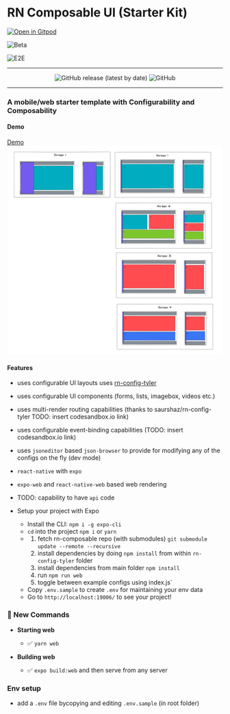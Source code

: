 # RN Composable UI (Starter Kit)

[![Open in Gitpod](https://gitpod.io/button/open-in-gitpod.svg)](https://gitpod.io/#https://github.com/applerdotxyz/rn-composable-ui)


![Beta](https://github.com/applerdotxyz/rn-composable-ui/workflows/Beta/badge.svg)

![E2E](https://github.com/applerdotxyz/rn-composable-ui/workflows/E2E/badge.svg)


--- 
<p align="center">
  
  <img alt="GitHub release (latest by date)" src="https://img.shields.io/github/v/release/applerdotxyz/rn-composable-ui">

  <img alt="GitHub" src="https://img.shields.io/github/license/applerdotxyz/rn-composable-ui">
</p>

---



### A mobile/web starter template with Configurability and Composability

#### Demo
[Demo](https://rn-compose.saurabhxyz.vercel.app/)
![demo for the router](https://github.com/applerdotxyz/rn-config-tyler/blob/main/demo-config-router.png)

#### Features
- uses configurable UI layouts uses [rn-config-tyler](https://www.npmjs.com/package/rn-config-tyler)
- uses configurable UI components (forms, lists, imagebox, videos etc.)
- uses multi-render routing capabilities (thanks to saurshaz/rn-config-tyler TODO: insert codesandbox.io link)
- uses configurable event-binding capabilities (TODO: insert codesandbox.io link)
- uses `jsoneditor` based `json-browser` to provide for modifying any of the configs on the fly (dev mode)
- `react-native` with `expo`
- `expo-web` and `react-native-web` based web rendering
- TODO: capability to have `api` code

- Setup your project with Expo
  - Install the CLI: `npm i -g expo-cli`
  - `cd` into the project `npm i` or `yarn`
  - 1. fetch rn-composable repo (with submodules)
    `git submodule update --remote --recursive`
    2. install dependencies by doing `npm install` from within `rn-config-tyler` folder
    3. install dependencies from main folder `npm install`
    4. run `npm run web`
    5. toggle between example configs using index.js`
  - Copy `.env.sample` to create `.env` for maintaining your env data
  - Go to `http://localhost:19006/` to see your project!

### 🏁 New Commands

- **Starting web**

  - ✅ `yarn web`

- **Building web**

  - ✅ `expo build:web` and then serve from any server


### Env setup
- add a `.env` file bycopying and editing `.env.sample` (in root folder)
